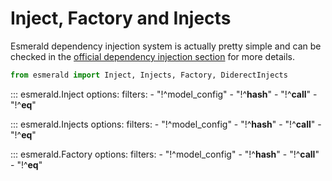 # Inject, Factory and Injects

Esmerald dependency injection system is actually pretty simple and can
be checked in the [official dependency injection section](https://esmerald.dev/dependencies/)
for more details.

```python
from esmerald import Inject, Injects, Factory, DiderectInjects
```

::: esmerald.Inject
    options:
        filters:
        - "!^model_config"
        - "!^__hash__"
        - "!^__call__"
        - "!^__eq__"

::: esmerald.Injects
    options:
        filters:
        - "!^model_config"
        - "!^__hash__"
        - "!^__call__"
        - "!^__eq__"

::: esmerald.Factory
    options:
        filters:
        - "!^model_config"
        - "!^__hash__"
        - "!^__call__"
        - "!^__eq__"
